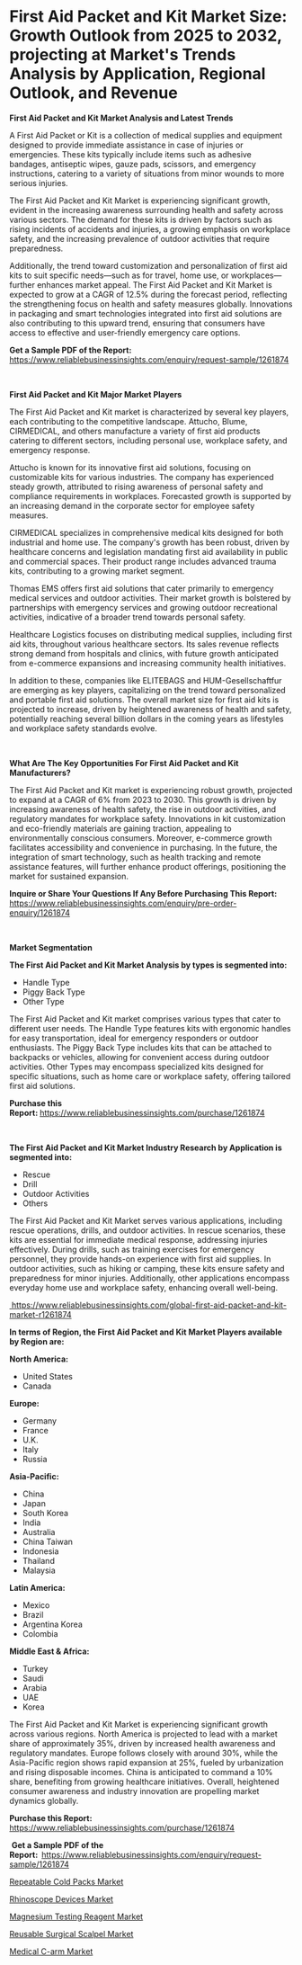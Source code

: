 <p><h1>First Aid Packet and Kit Market Size: Growth Outlook from 2025 to 2032, projecting at Market's Trends Analysis by Application, Regional Outlook, and Revenue</h1></p><p><strong>First Aid Packet and Kit Market Analysis and Latest Trends</strong></p>
<p><p>A First Aid Packet or Kit is a collection of medical supplies and equipment designed to provide immediate assistance in case of injuries or emergencies. These kits typically include items such as adhesive bandages, antiseptic wipes, gauze pads, scissors, and emergency instructions, catering to a variety of situations from minor wounds to more serious injuries.</p><p>The First Aid Packet and Kit Market is experiencing significant growth, evident in the increasing awareness surrounding health and safety across various sectors. The demand for these kits is driven by factors such as rising incidents of accidents and injuries, a growing emphasis on workplace safety, and the increasing prevalence of outdoor activities that require preparedness. </p><p>Additionally, the trend toward customization and personalization of first aid kits to suit specific needs—such as for travel, home use, or workplaces—further enhances market appeal. The First Aid Packet and Kit Market is expected to grow at a CAGR of 12.5% during the forecast period, reflecting the strengthening focus on health and safety measures globally. Innovations in packaging and smart technologies integrated into first aid solutions are also contributing to this upward trend, ensuring that consumers have access to effective and user-friendly emergency care options.</p></p>
<p><strong>Get a Sample PDF of the Report:&nbsp;</strong> <a href="https://www.reliablebusinessinsights.com/enquiry/request-sample/1261874?utm_campaign=96&utm_medium=2&utm_source=Github&utm_content=ia&utm_term=04032025&utm_id=first-aid-packet-and-kit">https://www.reliablebusinessinsights.com/enquiry/request-sample/1261874</a></p>
<p>&nbsp;</p>
<p><strong>First Aid Packet and Kit Major Market Players</strong></p>
<p><p>The First Aid Packet and Kit market is characterized by several key players, each contributing to the competitive landscape. Attucho, Blume, CIRMEDICAL, and others manufacture a variety of first aid products catering to different sectors, including personal use, workplace safety, and emergency response.</p><p>Attucho is known for its innovative first aid solutions, focusing on customizable kits for various industries. The company has experienced steady growth, attributed to rising awareness of personal safety and compliance requirements in workplaces. Forecasted growth is supported by an increasing demand in the corporate sector for employee safety measures.</p><p>CIRMEDICAL specializes in comprehensive medical kits designed for both industrial and home use. The company's growth has been robust, driven by healthcare concerns and legislation mandating first aid availability in public and commercial spaces. Their product range includes advanced trauma kits, contributing to a growing market segment.</p><p>Thomas EMS offers first aid solutions that cater primarily to emergency medical services and outdoor activities. Their market growth is bolstered by partnerships with emergency services and growing outdoor recreational activities, indicative of a broader trend towards personal safety.</p><p>Healthcare Logistics focuses on distributing medical supplies, including first aid kits, throughout various healthcare sectors. Its sales revenue reflects strong demand from hospitals and clinics, with future growth anticipated from e-commerce expansions and increasing community health initiatives.</p><p>In addition to these, companies like ELITEBAGS and HUM-Gesellschaftfur are emerging as key players, capitalizing on the trend toward personalized and portable first aid solutions. The overall market size for first aid kits is projected to increase, driven by heightened awareness of health and safety, potentially reaching several billion dollars in the coming years as lifestyles and workplace safety standards evolve.</p></p>
<p>&nbsp;</p>
<p><strong>What Are The Key Opportunities For First Aid Packet and Kit Manufacturers?</strong></p>
<p><p>The First Aid Packet and Kit market is experiencing robust growth, projected to expand at a CAGR of 6% from 2023 to 2030. This growth is driven by increasing awareness of health safety, the rise in outdoor activities, and regulatory mandates for workplace safety. Innovations in kit customization and eco-friendly materials are gaining traction, appealing to environmentally conscious consumers. Moreover, e-commerce growth facilitates accessibility and convenience in purchasing. In the future, the integration of smart technology, such as health tracking and remote assistance features, will further enhance product offerings, positioning the market for sustained expansion.</p></p>
<p><strong>Inquire or Share Your Questions If Any Before Purchasing This Report:</strong> <a href="https://www.reliablebusinessinsights.com/enquiry/pre-order-enquiry/1261874?utm_campaign=96&utm_medium=2&utm_source=Github&utm_content=ia&utm_term=04032025&utm_id=first-aid-packet-and-kit">https://www.reliablebusinessinsights.com/enquiry/pre-order-enquiry/1261874</a></p>
<p>&nbsp;</p>
<p><strong>Market Segmentation</strong></p>
<p><strong>The First Aid Packet and Kit Market Analysis by types is segmented into:</strong></p>
<p><ul><li>Handle Type</li><li>Piggy Back Type</li><li>Other Type</li></ul></p>
<p><p>The First Aid Packet and Kit market comprises various types that cater to different user needs. The Handle Type features kits with ergonomic handles for easy transportation, ideal for emergency responders or outdoor enthusiasts. The Piggy Back Type includes kits that can be attached to backpacks or vehicles, allowing for convenient access during outdoor activities. Other Types may encompass specialized kits designed for specific situations, such as home care or workplace safety, offering tailored first aid solutions.</p></p>
<p><strong>Purchase this Report:&nbsp;</strong><a href="https://www.reliablebusinessinsights.com/purchase/1261874?utm_campaign=96&utm_medium=2&utm_source=Github&utm_content=ia&utm_term=04032025&utm_id=first-aid-packet-and-kit">https://www.reliablebusinessinsights.com/purchase/1261874</a></p>
<p>&nbsp;</p>
<p><strong>The First Aid Packet and Kit Market Industry Research by Application is segmented into:</strong></p>
<p><ul><li>Rescue</li><li>Drill</li><li>Outdoor Activities</li><li>Others</li></ul></p>
<p><p>The First Aid Packet and Kit Market serves various applications, including rescue operations, drills, and outdoor activities. In rescue scenarios, these kits are essential for immediate medical response, addressing injuries effectively. During drills, such as training exercises for emergency personnel, they provide hands-on experience with first aid supplies. In outdoor activities, such as hiking or camping, these kits ensure safety and preparedness for minor injuries. Additionally, other applications encompass everyday home use and workplace safety, enhancing overall well-being.</p></p>
<p><a href="https://www.reliablebusinessinsights.com/global-first-aid-packet-and-kit-market-r1261874?utm_campaign=96&utm_medium=2&utm_source=Github&utm_content=ia&utm_term=04032025&utm_id=first-aid-packet-and-kit">&nbsp;https://www.reliablebusinessinsights.com/global-first-aid-packet-and-kit-market-r1261874</a></p>
<p><strong>In terms of Region, the First Aid Packet and Kit Market Players available by Region are:</strong></p>
<p>
    <p> <strong> North America: </strong>
        <ul>
            <li>United States</li>
            <li>Canada</li>
        </ul>
        </p> 
    <p> <strong> Europe: </strong>
        <ul>
            <li>Germany</li>
            <li>France</li>
            <li>U.K.</li>
            <li>Italy</li>
            <li>Russia</li>
        </ul>
        </p> 
    <p> <strong> Asia-Pacific: </strong>
        <ul>
            <li>China</li>
            <li>Japan</li>
            <li>South Korea</li>
            <li>India</li>
            <li>Australia</li>
            <li>China Taiwan</li>
            <li>Indonesia</li>
            <li>Thailand</li>
            <li>Malaysia</li>
        </ul>
        </p> 
    <p> <strong> Latin America: </strong>
        <ul>
            <li>Mexico</li>
            <li>Brazil</li>
            <li>Argentina Korea</li>
            <li>Colombia</li>
        </ul>
        </p> 
    <p> <strong> Middle East & Africa: </strong>
        <ul>
            <li>Turkey</li>
            <li>Saudi</li>
            <li>Arabia</li>
            <li>UAE</li>
            <li>Korea</li>
        </ul>
    </p>
    </p>
<p><p>The First Aid Packet and Kit Market is experiencing significant growth across various regions. North America is projected to lead with a market share of approximately 35%, driven by increased health awareness and regulatory mandates. Europe follows closely with around 30%, while the Asia-Pacific region shows rapid expansion at 25%, fueled by urbanization and rising disposable incomes. China is anticipated to command a 10% share, benefiting from growing healthcare initiatives. Overall, heightened consumer awareness and industry innovation are propelling market dynamics globally.</p></p>
<p><strong>Purchase this Report: </strong><a href="https://www.reliablebusinessinsights.com/purchase/1261874?utm_campaign=96&utm_medium=2&utm_source=Github&utm_content=ia&utm_term=04032025&utm_id=first-aid-packet-and-kit">https://www.reliablebusinessinsights.com/purchase/1261874</a></p>
<p>&nbsp;<strong>Get a Sample PDF of the Report:&nbsp;&nbsp;</strong><a href="https://www.reliablebusinessinsights.com/enquiry/request-sample/1261874?utm_campaign=96&utm_medium=2&utm_source=Github&utm_content=ia&utm_term=04032025&utm_id=first-aid-packet-and-kit">https://www.reliablebusinessinsights.com/enquiry/request-sample/1261874</a></p>
<p><strong></strong></p>
<p><p><a href="https://github.com/aiamekar/Market-Research-Report-List-1/blob/main/repeatable-cold-packs-market.md?utm_campaign=96&utm_medium=2&utm_source=Github&utm_content=ia&utm_term=04032025&utm_id=first-aid-packet-and-kit">Repeatable Cold Packs Market</a></p><p><a href="https://github.com/nwokechock6s/Market-Research-Report-List-1/blob/main/rhinoscope-devices-market.md?utm_campaign=96&utm_medium=2&utm_source=Github&utm_content=ia&utm_term=04032025&utm_id=first-aid-packet-and-kit">Rhinoscope Devices Market</a></p><p><a href="https://github.com/boudykodumi/Market-Research-Report-List-1/blob/main/magnesium-testing-reagent-market.md?utm_campaign=96&utm_medium=2&utm_source=Github&utm_content=ia&utm_term=04032025&utm_id=first-aid-packet-and-kit">Magnesium Testing Reagent Market</a></p><p><a href="https://github.com/vsiljgestel/Market-Research-Report-List-1/blob/main/reusable-surgical-scalpel-market.md?utm_campaign=96&utm_medium=2&utm_source=Github&utm_content=ia&utm_term=04032025&utm_id=first-aid-packet-and-kit">Reusable Surgical Scalpel Market</a></p><p><a href="https://github.com/ummulmzu/Market-Research-Report-List-1/blob/main/medical-c-arm-market.md?utm_campaign=96&utm_medium=2&utm_source=Github&utm_content=ia&utm_term=04032025&utm_id=first-aid-packet-and-kit">Medical C-arm Market</a></p></p>